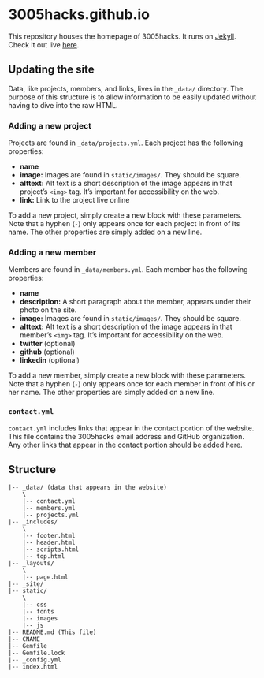 # 3005hacks.github.io

This repository houses the homepage of 3005hacks. It runs on [Jekyll](http://jekyllrb.com). Check it out live [here](http://3005hacks.com).

## Updating the site
Data, like projects, members, and links, lives in the `_data/` directory. The purpose of this structure is to allow information to be easily updated without having to dive into the raw HTML.

### Adding a new project
Projects are found in `_data/projects.yml`. Each project has the following properties:
- __name__
- __image:__ Images are found in `static/images/`. They should be square.
- __alttext:__ Alt text is a short description of the image appears in that project’s `<img>` tag. It’s important for accessibility on the web.
- __link:__ Link to the project live online

To add a new project, simply create a new block with these parameters. Note that a hyphen (`-`) only appears once for each project in front of its name. The other properties are simply added on a new line.

### Adding a new member
Members are found in `_data/members.yml`. Each member has the following properties:
- __name__
- __description:__ A short paragraph about the member, appears under their photo on the site.
- __image:__ Images are found in `static/images/`. They should be square.
- __alttext:__ Alt text is a short description of the image appears in that member’s `<img>` tag. It’s important for accessibility on the web.
- __twitter__ (optional)
- __github__ (optional)
- __linkedin__ (optional)

To add a new member, simply create a new block with these parameters. Note that a hyphen (`-`) only appears once for each member in front of his or her name. The other properties are simply added on a new line.

### `contact.yml`
`contact.yml` includes links that appear in the contact portion of the website. This file contains the 3005hacks email address and GitHub organization. Any other links that appear in the contact portion should be added here.

## Structure
```
|-- _data/ (data that appears in the website)
    \
    |-- contact.yml
    |-- members.yml
    |-- projects.yml
|-- _includes/
    \
    |-- footer.html
    |-- header.html
    |-- scripts.html
    |-- top.html
|-- _layouts/
    \
    |-- page.html
|-- _site/
|-- static/
    \
    |-- css
    |-- fonts
    |-- images
    |-- js
|-- README.md (This file)
|-- CNAME
|-- Gemfile
|-- Gemfile.lock
|-- _config.yml
|-- index.html
```
